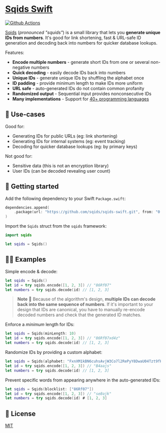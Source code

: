 # [Sqids Swift](https://sqids.org/swift)

[![Github Actions](https://img.shields.io/github/actions/workflow/status/sqids/sqids-swift/tests.yml)](https://github.com/sqids/sqids-swift/actions)

[Sqids](https://sqids.org/swift) (*pronounced "squids"*) is a small library that lets you **generate unique IDs from numbers**. It's good for link shortening, fast & URL-safe ID generation and decoding back into numbers for quicker database lookups.

Features:

- **Encode multiple numbers** - generate short IDs from one or several non-negative numbers
- **Quick decoding** - easily decode IDs back into numbers
- **Unique IDs** - generate unique IDs by shuffling the alphabet once
- **ID padding** - provide minimum length to make IDs more uniform
- **URL safe** - auto-generated IDs do not contain common profanity
- **Randomized output** - Sequential input provides nonconsecutive IDs
- **Many implementations** - Support for [40+ programming languages](https://sqids.org/)

## 🧰 Use-cases

Good for:

- Generating IDs for public URLs (eg: link shortening)
- Generating IDs for internal systems (eg: event tracking)
- Decoding for quicker database lookups (eg: by primary keys)

Not good for:

- Sensitive data (this is not an encryption library)
- User IDs (can be decoded revealing user count)

## 🚀 Getting started

Add the following dependency to your Swift `Package.swift`:

```swift
dependencies.append(
    .package(url: "https://github.com/sqids/sqids-swift.git", from: "0.1.0")
)
```

Import the `Sqids` struct from the `sqids` framework:

```swift
import sqids

let sqids = Sqids()
```

## 👩‍💻 Examples

Simple encode & decode:

```swift
let sqids = Sqids()
let id = try sqids.encode([1, 2, 3]) // "86Rf07"
let numbers = try sqids.decode(id) // [1, 2, 3]
```

> **Note**
> 🚧 Because of the algorithm's design, **multiple IDs can decode back into the same sequence of numbers**. If it's important to your design that IDs are canonical, you have to manually re-encode decoded numbers and check that the generated ID matches.

Enforce a *minimum* length for IDs:

```swift
let sqids = Sqids(minLength: 10)
let id = try sqids.encode([1, 2, 3]) // "86Rf07xd4z"
let numbers = try sqids.decode(id) // [1, 2, 3]
```

Randomize IDs by providing a custom alphabet:

```swift
let sqids = Sqids(alphabet: "FxnXM1kBN6cuhsAvjW3Co7l2RePyY8DwaU04Tzt9fHQrqSVKdpimLGIJOgb5ZE")
let id = try sqids.encode([1, 2, 3]) // "B4aajs"
let numbers = try sqids.decode(id) // [1, 2, 3]
```

Prevent specific words from appearing anywhere in the auto-generated IDs:

```swift
let sqids = Sqids(blocklist: ["86Rf07"])
let id = try sqids.encode([1, 2, 3]) // "se8ojk"
let numbers = try sqids.decode(id) # [1, 2, 3]
```

## 📝 License

[MIT](LICENSE)
